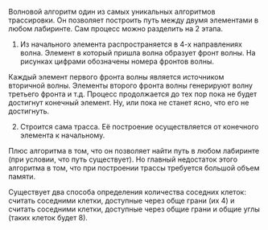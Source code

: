 Волновой алгоритм один из самых уникальных алгоритмов трассировки. Он позволяет построить путь между двумя элементами в любом лабиринте. Сам процесс можно разделить на 2 этапа.

1. Из начального элемента распространяется в 4-х направлениях волна. Элемент в который пришла волна образует фронт волны. На рисунках цифрами обозначены номера фронтов волны.

Каждый элемент первого фронта волны является источником вторичной волны. Элементы второго фронта волны генерируют волну третьего фронта и т.д. Процесс продолжается до тех пор пока не будет достигнут конечный элемент. Ну, или пока не станет ясно, что его не достигнуть.

2. Строится сама трасса. Её построение осуществляется от конечного элемента к начальному.

Плюс алгоритма в том, что он позволяет найти путь в любом лабиринте (при условии, что путь существует). Но главный недостаток этого алгоритма в том, что при построении трассы требуется большой объем памяти.

Существует два способа определения количества соседних клеток: считать соседними клетки, доступные через обще грани (их 4) и считать соседними клетки, доступные через общие грани и общие углы (таких клеток будет 8). 